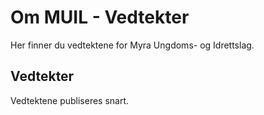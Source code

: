 # Om MUIL - Vedtekter

Her finner du vedtektene for Myra Ungdoms- og Idrettslag.

## Vedtekter

Vedtektene publiseres snart.
